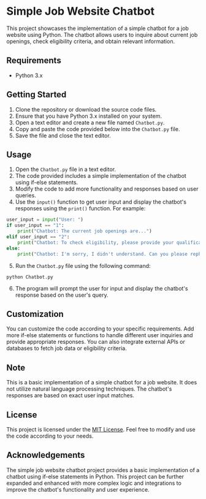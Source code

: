 # Simple Job Website Chatbot

This project showcases the implementation of a simple chatbot for a job website using Python. The chatbot allows users to inquire about current job openings, check eligibility criteria, and obtain relevant information.

## Requirements

- Python 3.x

## Getting Started

1. Clone the repository or download the source code files.
2. Ensure that you have Python 3.x installed on your system.
3. Open a text editor and create a new file named `Chatbot.py`.
4. Copy and paste the code provided below into the `Chatbot.py` file.
5. Save the file and close the text editor.

## Usage

1. Open the `Chatbot.py` file in a text editor.
2. The code provided includes a simple implementation of the chatbot using if-else statements.
3. Modify the code to add more functionality and responses based on user queries.
4. Use the `input()` function to get user input and display the chatbot's responses using the `print()` function. For example:

```python
user_input = input("User: ")
if user_input == "1":
    print("Chatbot: The current job openings are...")
elif user_input == "2":
    print("Chatbot: To check eligibility, please provide your qualifications...")
else:
    print("Chatbot: I'm sorry, I didn't understand. Can you please rephrase your query?")
```

5. Run the `Chatbot.py` file using the following command:

```shell
python Chatbot.py
```

6. The program will prompt the user for input and display the chatbot's response based on the user's query.

## Customization

You can customize the code according to your specific requirements. Add more if-else statements or functions to handle different user inquiries and provide appropriate responses. You can also integrate external APIs or databases to fetch job data or eligibility criteria.

## Note

This is a basic implementation of a simple chatbot for a job website. It does not utilize natural language processing techniques. The chatbot's responses are based on exact user input matches.

## License

This project is licensed under the [MIT License](LICENSE). Feel free to modify and use the code according to your needs.

## Acknowledgements

The simple job website chatbot project provides a basic implementation of a chatbot using if-else statements in Python. This project can be further expanded and enhanced with more complex logic and integrations to improve the chatbot's functionality and user experience.
